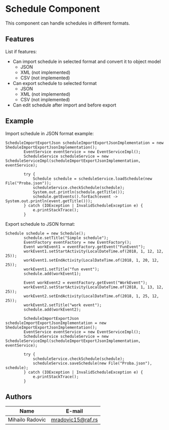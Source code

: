 
# Schedule Component

This component can handle schedules in different formats.

## Features

List if features:

* Can import schedule in selected format and convert it to object model
    * JSON
    * XML (not implemented)
    * CSV (not implemented)
* Can export schedule to selected format
    * JSON
    * XML (not implemented)
    * CSV (not implemented)
* Can edit schedule after import and before export

## Example

Import schedule in JSON format example:

```
ScheduleImportExportJson scheduleImportExportJsonImplementation = new SheduleImportExportJsonImplementation();
        EventService eventService = new EventServiceImpl();
        ScheduleService scheduleService = new ScheduleServiceImpl(scheduleImportExportJsonImplementation, eventService);

        try {
            Schedule schedule = scheduleService.loadSchedule(new File("Proba.json"));
            scheduleService.checkSchedule(schedule);
            System.out.println(schedule.getTitle());
            schedule.getEvents().forEach(event -> System.out.println(event.getTitle()));
        } catch (IOException | InvalidScheduleException e) {
            e.printStackTrace();
        }
```

Export schedule to JSON format:

```
Schedule schedule = new Schedule();
        schedule.setTitle("Simple schedule");
        EventFactory eventFactory = new EventFactory();
        Event workEvent1 = eventFactory.getEvent("FunEvent");
        workEvent1.setStartActivity(LocalDateTime.of(2018, 1, 12, 12, 25));
        workEvent1.setEndActivity(LocalDateTime.of(2018, 1, 20, 12, 25));
        workEvent1.setTitle("fun event");
        schedule.add(workEvent1);

        Event workEvent2 = eventFactory.getEvent("WorkEvent");
        workEvent2.setStartActivity(LocalDateTime.of(2018, 1, 13, 12, 25));
        workEvent2.setEndActivity(LocalDateTime.of(2018, 1, 25, 12, 25));
        workEvent2.setTitle("work event");
        schedule.add(workEvent2);

        ScheduleImportExportJson scheduleImportExportJsonImplementation = new SheduleImportExportJsonImplementation();
        EventService eventService = new EventServiceImpl();
        ScheduleService scheduleService = new ScheduleServiceImpl(scheduleImportExportJsonImplementation, eventService);

        try {
            scheduleService.checkSchedule(schedule);
            scheduleService.saveSchedule(new File("Proba.json"), schedule);
        } catch (IOException | InvalidScheduleException e) {
            e.printStackTrace();
        }
```

## Authors

 Name          | E-mail              
---------------| ----------------- 
Mihailo Radovic| mradovic15@raf.rs 